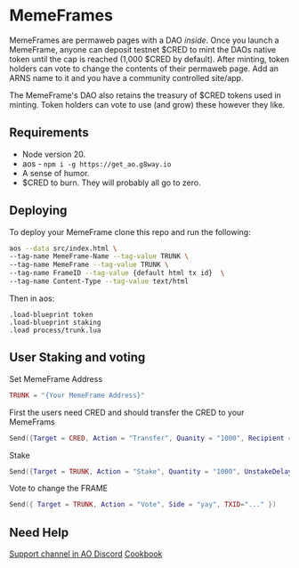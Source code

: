 # MemeFrames

MemeFrames are permaweb pages with a DAO _inside_. Once you launch a MemeFrame, anyone can deposit testnet $CRED to mint the DAOs native token until the cap is reached (1,000 $CRED by default). After minting, token holders can vote to change the contents of their permaweb page. Add an ARNS name to it and you have a community controlled site/app.

The MemeFrame's DAO also retains the treasury of $CRED tokens used in minting. Token holders can vote to use (and grow) these however they like.

## Requirements
- Node version 20.
- aos - `npm i -g https://get_ao.g8way.io`
- A sense of humor.
- $CRED to burn. They will probably all go to zero.


## Deploying

To deploy your MemeFrame clone this repo and run the following:

```sh
aos --data src/index.html \
--tag-name MemeFrame-Name --tag-value TRUNK \
--tag-name MemeFrame --tag-value TRUNK \
--tag-name FrameID --tag-value {default html tx id}  \
--tag-name Content-Type --tag-value text/html
```

Then in aos:

```
.load-blueprint token
.load-blueprint staking
.load process/trunk.lua
```


## User Staking and voting

Set MemeFrame Address

```lua
TRUNK = "{Your MemeFrame Address}"
```

First the users need CRED and should transfer the CRED to your MemeFrams

```lua
Send({Target = CRED, Action = "Transfer", Quanity = "1000", Recipient = TRUNK})
```

Stake

```lua
Send({Target = TRUNK, Action = "Stake", Quantity = "1000", UnstakeDelay = "1000" })
```

Vote to change the FRAME

```lua
Send({ Target = TRUNK, Action = "Vote", Side = "yay", TXID="..." })
```

## Need Help

[Support channel in AO Discord](https://discord.gg/J6kQXpdPG3)
[Cookbook](https://cookbook_ao.g8way.io)
